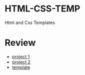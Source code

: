 # HTML-CSS-TEMP
Html and Css Templates
# Review 
- [project 1](https://mohamedadel769.github.io/HTML-CSS-TEMP/project%200/)
- [project 2](https://mohamedadel769.github.io/HTML-CSS-TEMP/project%201/index.html)
- [template](https://mohamedadel769.github.io/HTML-CSS-TEMP/temp1/main.html)
